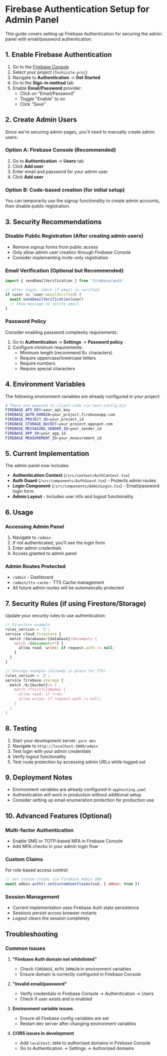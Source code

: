 # Firebase Authentication Setup for Admin Panel

This guide covers setting up Firebase Authentication for securing the admin panel with email/password authentication.

## 1. Enable Firebase Authentication

1. Go to the [Firebase Console](https://console.firebase.google.com/)
2. Select your project (`foshizzle-proj`)
3. Navigate to **Authentication** → **Get Started**
4. Go to the **Sign-in method** tab
5. Enable **Email/Password** provider:
   - Click on "Email/Password"
   - Toggle "Enable" to on
   - Click "Save"

## 2. Create Admin Users

Since we're securing admin pages, you'll need to manually create admin users:

### Option A: Firebase Console (Recommended)

1. Go to **Authentication** → **Users** tab
2. Click **Add user**
3. Enter email and password for your admin user
4. Click **Add user**

### Option B: Code-based creation (for initial setup)

You can temporarily use the signup functionality to create admin accounts, then disable public registration.

## 3. Security Recommendations

### Disable Public Registration (After creating admin users)

- Remove signup forms from public access
- Only allow admin user creation through Firebase Console
- Consider implementing invite-only registration

### Email Verification (Optional but Recommended)

```javascript
import { sendEmailVerification } from 'firebase/auth'

// After login, check if email is verified
if (user && !user.emailVerified) {
  await sendEmailVerification(user)
  // Show message to verify email
}
```

### Password Policy

Consider enabling password complexity requirements:

1. Go to **Authentication** → **Settings** → **Password policy**
2. Configure minimum requirements:
   - Minimum length (recommend 8+ characters)
   - Require uppercase/lowercase letters
   - Require numbers
   - Require special characters

## 4. Environment Variables

The following environment variables are already configured in your project:

```bash
# These are exposed to client-side via next.config.mjs
FIREBASE_API_KEY=your_api_key
FIREBASE_AUTH_DOMAIN=your_project.firebaseapp.com
FIREBASE_PROJECT_ID=your_project_id
FIREBASE_STORAGE_BUCKET=your_project.appspot.com
FIREBASE_MESSAGING_SENDER_ID=your_sender_id
FIREBASE_APP_ID=your_app_id
FIREBASE_MEASUREMENT_ID=your_measurement_id
```

## 5. Current Implementation

The admin panel now includes:

- **Authentication Context** (`/src/context/AuthContext.tsx`)
- **Auth Guard** (`/src/components/AuthGuard.tsx`) - Protects admin routes
- **Login Component** (`/src/components/AdminLogin.tsx`) - Email/password login form
- **Admin Layout** - Includes user info and logout functionality

## 6. Usage

### Accessing Admin Panel

1. Navigate to `/admin`
2. If not authenticated, you'll see the login form
3. Enter admin credentials
4. Access granted to admin panel

### Admin Routes Protected

- `/admin` - Dashboard
- `/admin/tts-cache` - TTS Cache management
- All future admin routes will be automatically protected

## 7. Security Rules (if using Firestore/Storage)

Update your security rules to use authentication:

```javascript
// Firestore example
rules_version = '2';
service cloud.firestore {
  match /databases/{database}/documents {
    match /{document=**} {
      allow read, write: if request.auth != null;
    }
  }
}

// Storage example (already in place for TTS)
rules_version = '2';
service firebase.storage {
  match /b/{bucket}/o {
    match /tts/{fileName} {
      allow read: if true;
      allow write: if request.auth != null;
    }
  }
}
```

## 8. Testing

1. Start your development server: `yarn dev`
2. Navigate to `http://localhost:3000/admin`
3. Test login with your admin credentials
4. Verify logout functionality
5. Test route protection by accessing admin URLs while logged out

## 9. Deployment Notes

- Environment variables are already configured in `apphosting.yaml`
- Authentication will work in production without additional setup
- Consider setting up email enumeration protection for production use

## 10. Advanced Features (Optional)

### Multi-factor Authentication

- Enable SMS or TOTP-based MFA in Firebase Console
- Add MFA checks in your admin login flow

### Custom Claims

For role-based access control:

```javascript
// Set custom claims via Firebase Admin SDK
await admin.auth().setCustomUserClaims(uid, { admin: true })
```

### Session Management

- Current implementation uses Firebase Auth state persistence
- Sessions persist across browser restarts
- Logout clears the session completely

## Troubleshooting

### Common Issues

1. **"Firebase Auth domain not whitelisted"**

   - Check `FIREBASE_AUTH_DOMAIN` in environment variables
   - Ensure domain is correctly configured in Firebase Console

2. **"Invalid email/password"**

   - Verify credentials in Firebase Console → Authentication → Users
   - Check if user exists and is enabled

3. **Environment variable issues**

   - Ensure all Firebase config variables are set
   - Restart dev server after changing environment variables

4. **CORS issues in development**
   - Add `localhost:3000` to authorized domains in Firebase Console
   - Go to Authentication → Settings → Authorized domains
